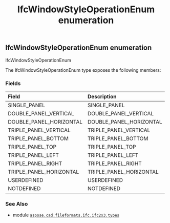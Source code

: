 ﻿---
title: IfcWindowStyleOperationEnum enumeration
second_title: Aspose.CAD for Python via .NET API References
description: 
type: docs
weight: 3260
url: /aspose.cad.fileformats.ifc.ifc2x3.types/ifcwindowstyleoperationenum/
is_root: false
---

## IfcWindowStyleOperationEnum enumeration

IfcWindowStyleOperationEnum



The IfcWindowStyleOperationEnum type exposes the following members:

### Fields
| Field | Description |
| :- | :- |
| SINGLE_PANEL | SINGLE_PANEL |
| DOUBLE_PANEL_VERTICAL | DOUBLE_PANEL_VERTICAL |
| DOUBLE_PANEL_HORIZONTAL | DOUBLE_PANEL_HORIZONTAL |
| TRIPLE_PANEL_VERTICAL | TRIPLE_PANEL_VERTICAL |
| TRIPLE_PANEL_BOTTOM | TRIPLE_PANEL_BOTTOM |
| TRIPLE_PANEL_TOP | TRIPLE_PANEL_TOP |
| TRIPLE_PANEL_LEFT | TRIPLE_PANEL_LEFT |
| TRIPLE_PANEL_RIGHT | TRIPLE_PANEL_RIGHT |
| TRIPLE_PANEL_HORIZONTAL | TRIPLE_PANEL_HORIZONTAL |
| USERDEFINED | USERDEFINED |
| NOTDEFINED | NOTDEFINED |



### See Also
* module [`aspose.cad.fileformats.ifc.ifc2x3.types`](..)
